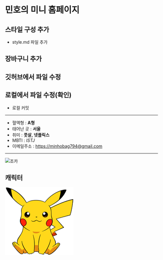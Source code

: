 # 민호의 미니 홈페이지

## 스타일 구성 추가
- style.md 파일 추가

## 장바구니 추가

## 깃허브에서 파일 수정
## 로컬에서 파일 수정(확인)
- 로컬 커밋
---
- 혈액형 : **A형**
- 태어난 곳 : **서울**
- 취미 : **풋살, 넷플릭스**
- MBTI : *ISTJ*
- 이메일주소 : [https://minhobag794@gmail.com](https://minhobag794@gmail.com)
---
![조카](https://i.namu.wiki/i/vCzsKo4rRSQwXNs07_BQGG_UHZsEbFiaqGUjPYNfnHIgjssh1Bg-85TwerqD_DnHBrH193pko3D-62RbV1IzpHVrlerDa3LpXQha5ETKLycw89mfBSLdBiYQ1cAurAPc6Vqp6ofjxRw-52LdBD9cPQ.webp)
## 캐릭터
![](pika.png)
